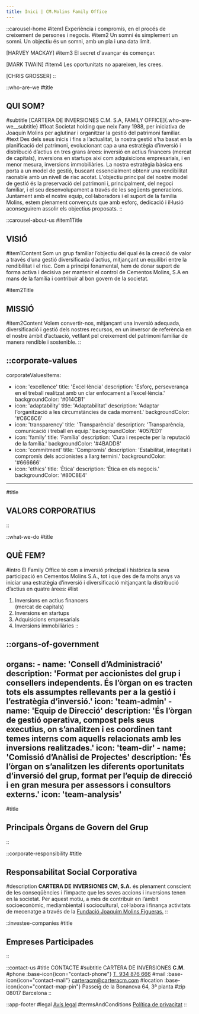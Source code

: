 ```yaml
---
title: Inici | CM.Molins Family Office
---
```


::carousel-home
#item1
  Experiència i compromís, en el procés de creixement de persones i negocis.
#item2
  Un somni és simplement un somni. Un objectiu és un somni, amb un pla i una data límit.

  [HARVEY MACKAY]
#item3
  El secret d'avançar és començar.

  [MARK TWAIN]
#item4
  Les oportunitats no apareixen, les crees.

  [CHRIS GROSSER]
::

::who-are-we
#title
  ## QUI SOM?
#subtitle
  [CARTERA DE INVERSIONES C.M. S.A, FAMILY OFFICE]{.who-are-we__subtitle}
#float
  Societat holding que neix l'any 1988, per iniciativa de Joaquín Molins per aglutinar i organitzar la gestió del patrimoni familiar.
#text
  Des dels seus inicis i fins a l’actualitat, la nostra gestió s’ha basat en la planificació del patrimoni, evolucionant cap a una estratègia d’inversió i distribució d’actius en tres grans àrees: inversió en actius financers (mercat de capitals), inversions en startups així com adquisicions empresarials, i en menor mesura, inversions immobiliàries. La nostra estratègia bàsica ens porta a un model de gestió, buscant essencialment obtenir una rendibilitat raonable amb un nivell de risc acotat. L'objectiu principal del nostre model de gestió és la preservació del patrimoni i, principalment, del negoci familiar, i el seu desenvolupament a través de les següents generacions. Juntament amb el nostre equip, col·laboradors i el suport de la família Molins, estem plenament convençuts que amb esforç, dedicació i il·lusió aconseguirem assolir els objectius proposats.
::

::carousel-about-us
#item1Title
  ## VISIÓ
#item1Content
Som un grup familiar l’objectiu del qual és la creació de valor a través d’una gestió diversificada d’actius, mitjançant un equilibri entre la rendibilitat i el risc. Com a principi fonamental, hem de donar suport de forma activa i decisiva per mantenir el control de Cementos Molins, S.A en mans de la família i contribuir al bon govern de la societat.

#item2Title
  ## MISSIÓ
#item2Content
  Volem convertir-nos, mitjançant una inversió adequada, diversificació i gestió dels nostres recursos, en un inversor de referència en el nostre àmbit d’actuació, vetllant pel creixement del patrimoni familiar de manera rendible i sostenible.
::

::corporate-values
---
corporateValuesItems:
  - icon: 'excellence'
    title: 'Excel·lència'
    description: 'Esforç, perseverança en el treball realitzat amb un clar enfocament a l’excel·lència.'
    backgroundColor: '#014CB1'
  - icon: 'adaptability'
    title: 'Adaptabilitat'
    description: 'Adaptar l’organització a les circumstàncies de cada moment.'
    backgroundColor: '#C6C6C6'
  - icon: 'transparency'
    title: 'Transparència'
    description: 'Transparència, comunicació i treball en equip.'
    backgroundColor: '#057ED1'
  - icon: 'family'
    title: 'Família'
    description: 'Cura i respecte per la reputació de la família.'
    backgroundColor: '#4BADD8'
  - icon: 'commitment'
    title: 'Compromís'
    description: 'Estabilitat, integritat i compromís dels accionistes a llarg termini.'
    backgroundColor: '#666666'
  - icon: 'ethics'
    title: 'Ètica'
    description: 'Ètica en els negocis.'
    backgroundColor: '#80C8E4'
---
#title
  ## VALORS CORPORATIUS
::

::what-we-do
#title
  ## QUÈ FEM?
#intro
  El Family Office té com a inversió principal i històrica la seva participació en Cementos Molins S.A., tot i que des de fa molts anys va iniciar una estratègia d’inversió i diversificació mitjançant la distribució d’actius en quatre àrees:
#list
  1. Inversions en actius financers<br>(mercat de capitals)
  2. Inversions en startups
  3. Adquisicions empresarials
  4. Inversions immobiliàries
::

::organs-of-government
---
  organs:
    - name: 'Consell d’Administració'
      description: 'Format per accionistes del grup i consellers independents. És l’òrgan on es tracten tots els assumptes rellevants per a la gestió i l’estratègia d’inversió.'
      icon: 'team-admin'
    - name: 'Equip de Direcció'
      description: 'És l’òrgan de gestió operativa, compost pels seus executius, on s’analitzen i es coordinen tant temes interns com aquells relacionats amb les inversions realitzades.'
      icon: 'team-dir'
    - name: 'Comissió d’Anàlisi de Projectes'
      description: 'És l’òrgan on s’analitzen les diferents oportunitats d’inversió del grup, format per l’equip de direcció i en gran mesura per assessors i consultors externs.'
      icon: 'team-analysis'
---
#title
 ## Principals Òrgans de Govern del Grup
::

::corporate-responsibility
#title
  ## Responsabilitat Social Corporativa
#description
  **CARTERA DE INVERSIONES CM, S.A.** és plenament conscient de les conseqüències i l’impacte que les seves accions i inversions tenen en la societat. Per aquest motiu, a més de contribuir en l’àmbit socioeconòmic, mediambiental i sociocultural, col·labora i finança activitats de mecenatge a través de la [Fundació Joaquim Molins Figueras.](http://www.joaquimmolinsfigueras.org/)
::

::investee-companies
#title
  ## Empreses Participades
::

::contact-us
#title
  CONTACTE
#subtitle
  CARTERA DE INVERSIONES **C.M.**
#phone
  :base-icon{icon="contact-phone"} [T. 934 876 666](tel:+34934121300)
#mail
  :base-icon{icon="contact-mail"} [carteracm@carteracm.com](mailto:carteracm@carteracm.com)
#location
  :base-icon{icon="contact-map-pin"} Passeig de la Bonanova 64, 3ª planta
#zip
  08017 Barcelona
::

::app-footer
#legal
  [Avís legal](/ca/legal)
#termsAndConditions
  [Política de privacitat](/ca/privacitat)
::
